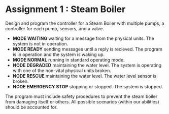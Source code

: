 # Assignment 1 : Steam Boiler

Design and program the controller for a Steam Boiler with multiple pumps, a controller for each pump, sensors, and a valve.

- **MODE WAITING** waiting for a message from the physical units. The system is not in operation.
- **MODE READY** sending messages until a reply is recieved. The program is in operation and the system is waking up.
- **MODE NORMAL** running in standard operating mode.
- **NODE DEGRADED** maintaining the water level. The system is operating with one of the non-vital physical units broken.
- **NODE RESCUE** maintaining the water level. The water level sensor is broken.
- **NODE EMERGENCY STOP** stopping or stopped. The system is stopped.

The program must include safety procedures to prevent the steam boiler from damaging itself or others. All possible scenarios (within our abilities) should be accounted for.
